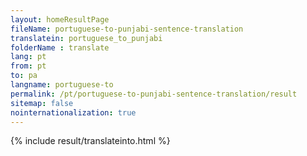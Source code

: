 ```yaml
---
layout: homeResultPage
fileName: portuguese-to-punjabi-sentence-translation
translatein: portuguese_to_punjabi
folderName : translate
lang: pt
from: pt
to: pa
langname: portuguese-to
permalink: /pt/portuguese-to-punjabi-sentence-translation/result
sitemap: false
nointernationalization: true
---
```

{% include result/translateinto.html %}

<script src="/js/result/translation.js" data-foldername="{{page.folderName}}" data-lang="{{page.lang}}"></script>
